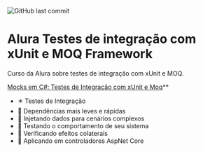 ![GitHub last commit](https://img.shields.io/github/last-commit/ricardozambon/Alura-Curso-CertificacaoCSharp?logo=github&logoColor=white)

# Alura Testes de integração com xUnit e MOQ Framework
Curso da Alura sobre testes de integração com xUnit e MOQ.

[Mocks em C#: Testes de Integração com xUnit e Moq](https://cursos.alura.com.br/course/csharp-testes-de-integracao-com-xunit-e-moq)** 

* :eight_pointed_black_star: Testes de Integração
* :black_square_button: Dependências mais leves e rápidas
* :black_square_button: Injetando dados para cenários complexos
* :black_square_button: Testando o comportamento de seu sistema
* :black_square_button: Verificando efeitos colaterais
* :black_square_button: Aplicando em controladores AspNet Core
